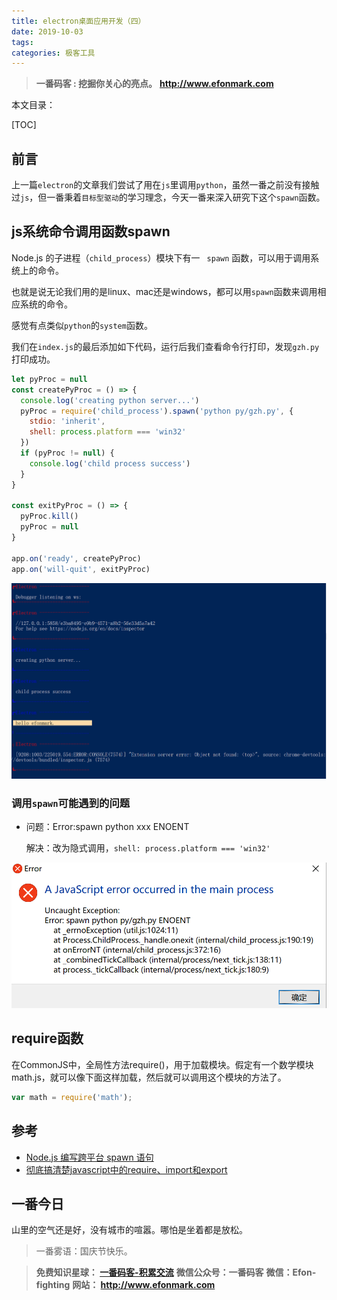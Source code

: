 ```yaml
---
title: electron桌面应用开发（四）
date: 2019-10-03
tags: 
categories: 极客工具
---
```


> **一番码客 : 挖掘你关心的亮点。**
> **http://www.efonmark.com**

本文目录：

[TOC]

## 前言

上一篇`electron`的文章我们尝试了用在`js`里调用`python`，虽然一番之前没有接触过`js`，但一番秉着`目标型驱动`的学习理念，今天一番来深入研究下这个`spawn`函数。

<!-- more -->

## js系统命令调用函数spawn

Node.js 的子进程（`child_process`）模块下有一 `
spawn` 函数，可以用于调用系统上的命令。

也就是说无论我们用的是linux、mac还是windows，都可以用`spawn`函数来调用相应系统的命令。

感觉有点类似`python`的`system`函数。

我们在`index.js`的最后添加如下代码，运行后我们查看命令行打印，发现`gzh.py`打印成功。

```js
let pyProc = null
const createPyProc = () => {
  console.log('creating python server...')
  pyProc = require('child_process').spawn('python py/gzh.py', {
    stdio: 'inherit',
    shell: process.platform === 'win32'
  })
  if (pyProc != null) {
    console.log('child process success')
  }
}

const exitPyProc = () => {
  pyProc.kill()
  pyProc = null
}

app.on('ready', createPyProc)
app.on('will-quit', exitPyProc)
```

![1570114898738](2019-10-03-electron桌面应用开发（四）/electron01.png)

### 调用`spawn`可能遇到的问题

* 问题：Error:spawn python xxx ENOENT

  解决：改为隐式调用，`shell: process.platform === 'win32'`

  

![1570115095275](2019-10-03-electron桌面应用开发（四）/electron02.png)

## require函数

在CommonJS中，全局性方法require()，用于加载模块。假定有一个数学模块math.js，就可以像下面这样加载，然后就可以调用这个模块的方法了。

```js
var math = require('math');
```

## 参考

- [Node.js 编写跨平台 spawn 语句](https://blog.csdn.net/u010144805/article/details/80224697)
- [彻底搞清楚javascript中的require、import和export](https://www.cnblogs.com/libin-1/p/7127481.html)

## 一番今日

山里的空气还是好，没有城市的喧嚣。哪怕是坐着都是放松。

> 一番雾语：国庆节快乐。



> **免费知识星球： [一番码客-积累交流]([wwww](https://t.zsxq.com/NRVBURr))**
> **微信公众号：一番码客**
> **微信：Efon-fighting**
> **网站： http://www.efonmark.com**